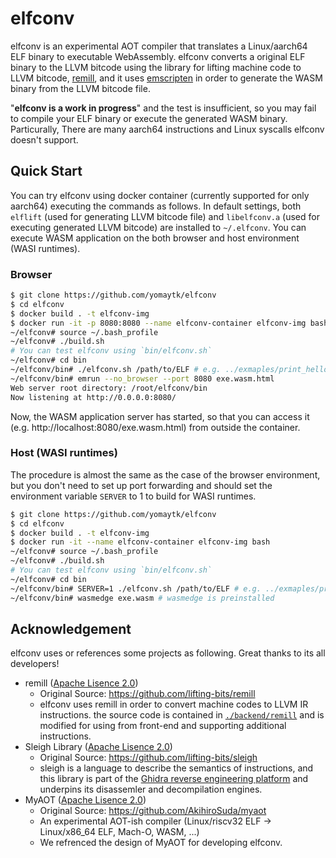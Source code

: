 # elfconv
elfconv is an experimental AOT compiler that translates a Linux/aarch64 ELF binary to executable WebAssembly.
elfconv converts a original ELF binary to the LLVM bitcode using the library for lifting machine code to LLVM bitcode, [remill](https://github.com/lifting-bits/remill),
and it uses [emscripten](https://github.com/emscripten-core/emscripten) in order to generate the WASM binary from the LLVM bitcode file.

"**elfconv is a work in progress**" and the test is insufficient, so you may fail to compile your ELF binary or execute the generated WASM binary. Particurally, There are many aarch64 instructions and Linux syscalls elfconv doesn't support. 
## Quick Start
You can try elfconv using docker container (currently supported for only aarch64) executing the commands as follows.
In default settings, both `elflift` (used for generating LLVM bitcode file) and `libelfconv.a` (used for executing generated LLVM bitcode) are installed to `~/.elfconv`.
You can execute WASM application on the both browser and host environment (WASI runtimes).
### Browser
```bash
$ git clone https://github.com/yomaytk/elfconv
$ cd elfconv
$ docker build . -t elfconv-img
$ docker run -it -p 8080:8080 --name elfconv-container elfconv-img bash
~/elfconv# source ~/.bash_profile
~/elfconv# ./build.sh
# You can test elfconv using `bin/elfconv.sh`
~/elfconv# cd bin
~/elfconv/bin# ./elfconv.sh /path/to/ELF # e.g. ../exmaples/print_hello/a.out
~/elfconv/bin# emrun --no_browser --port 8080 exe.wasm.html
Web server root directory: /root/elfconv/bin
Now listening at http://0.0.0.0:8080/
```
Now, the WASM application server has started, so that you can access it (e.g. http://localhost:8080/exe.wasm.html) from outside the container.
### Host (WASI runtimes)
The procedure is almost the same as the case of the browser environment, but you don't need to set up port forwarding and should set the environment variable `SERVER` to 1 to build for WASI runtimes.
```bash
$ git clone https://github.com/yomaytk/elfconv
$ cd elfconv
$ docker build . -t elfconv-img
$ docker run -it --name elfconv-container elfconv-img bash
~/elfconv# source ~/.bash_profile
~/elfconv# ./build.sh
# You can test elfconv using `bin/elfconv.sh`
~/elfconv# cd bin
~/elfconv/bin# SERVER=1 ./elfconv.sh /path/to/ELF # e.g. ../exmaples/print_hello/a.out
~/elfconv/bin# wasmedge exe.wasm # wasmedge is preinstalled
```
## Acknowledgement
elfconv uses or references some projects as following. Great thanks to its all developers!
- remill ([Apache Lisence 2.0](https://github.com/lifting-bits/remill/blob/master/LICENSE))
    - Original Source: https://github.com/lifting-bits/remill
    - elfconv uses remill in order to convert machine codes to LLVM IR instructions. the source code is contained in [`./backend/remill`](https://github.com/yomaytk/elfconv/tree/main/backend/remill) and is modified for using from front-end and supporting additional instructions.
- Sleigh Library ([Apache Lisence 2.0](https://github.com/lifting-bits/sleigh/blob/master/LICENSE))
    - Original Source: https://github.com/lifting-bits/sleigh
    - sleigh is a language to describe the semantics of instructions, and this library is part of the [Ghidra reverse engineering platform](https://github.com/NationalSecurityAgency/ghidra) and underpins its disassemler and decompilation engines.
- MyAOT ([Apache Lisence 2.0](https://github.com/AkihiroSuda/myaot/blob/master/LICENSE))
    - Original Source: https://github.com/AkihiroSuda/myaot
    - An experimental AOT-ish compiler (Linux/riscv32 ELF → Linux/x86_64 ELF, Mach-O, WASM, ...)
    - We refrenced the design of MyAOT for developing elfconv.
